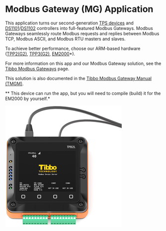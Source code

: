 # Modbus Gateway (MG) Application

This application turns our second-generation [TPS devices](http://tibbo.com/store/tps/standard.html) and [DS1101](http://tibbo.com/store/controllers/ds1101.html)/[DS1102](http://tibbo.com/store/controllers/ds1102.html) controllers into full-featured Modbus Gateways. Modbus Gateways seamlessly route Modbus requests and replies between Modbus TCP, Modbus ASCII, and Modbus RTU masters and slaves.

To achieve better performance, choose our ARM-based hardware ([TPP2(G2)](http://tibbo.com/store/tps/tpp2g2.html), [TPP3(G2)](http://tibbo.com/store/tps/tpp3g2.html), [EM2000](http://tibbo.com/store/modules/em2000.html)*).

For more information on this app and our Modbus Gateway solution, see the [Tibbo Modbus Gateways](http://tibbo.com/modbus-gateways.html) page.

This solution is also documented in the [Tibbo Modbus Gateway Manual (TMGM)](http://docs.tibbo.com/tmgm/).

** This device can run the app, but you will need to compile (build) it for the EM2000 by yourself.*


  ![](READMEImages/modbus-tps.jpg)
